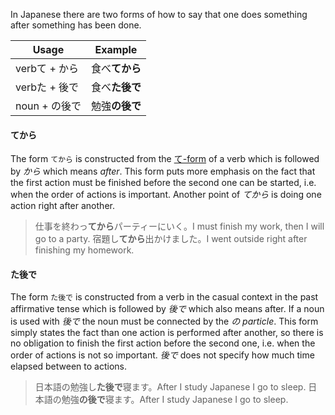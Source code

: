 In Japanese there are two forms of how to say that one does something after something has been done.

|Usage|Example|
|-|-|
|verbて + から|食べ**てから**|
|verbた + 後で|食べ**た後で**|
|noun + の後で|勉強**の後で**|

#### てから
The form `てから` is constructed from the [て-form](52) of a verb which is followed by *から* which means *after*. This form puts more emphasis on the fact that the first action must be finished before the second one can be started, i.e. when the order of actions is important.
Another point of *てから* is doing one action right after another.
>仕事を終わっ**てから**パーティーにいく。I must finish my work, then I will go to a party.
>宿題し**てから**出かけました。I went outside right after finishing my homework.
#### た後で
The form `た後で` is constructed from a verb in the casual context in the past affirmative tense which is followed by *後で* which also means after. If a noun is used with *後で* the noun must be connected by the *の particle*.
This form simply states the fact than one action is performed after another, so there is no obligation to finish the first action before the second one, i.e. when the order of actions is not so important. *後で* does not specify how much time elapsed between to actions.
>日本語の勉強し**た後で**寝ます。After I study Japanese I go to sleep.
>日本語の勉強**の後で**寝ます。After I study Japanese I go to sleep.